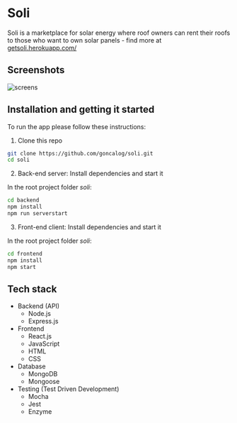 # Soli

Soli is a marketplace for solar energy where roof owners can rent their roofs to those who want to own solar panels - find more at [getsoli.herokuapp.com/](https://getsoli.herokuapp.com/)

## Screenshots
<img src='https://user-images.githubusercontent.com/5341829/105068464-e0431480-5a78-11eb-84bb-f50db6340763.png' alt='screens'>

## Installation and getting it started
To run the app please follow these instructions:

1. Clone this repo
```bash
git clone https://github.com/goncalog/soli.git
cd soli
```

2. Back-end server: Install dependencies and start it

In the root project folder *soli*:
```bash
cd backend
npm install
npm run serverstart
```

3. Front-end client: Install dependencies and start it

In the root project folder *soli*:
```bash
cd frontend
npm install
npm start
```

## Tech stack
- Backend (API)
    - Node.js
    - Express.js
- Frontend
    - React.js
    - JavaScript
    - HTML
    - CSS
- Database
    - MongoDB
    - Mongoose
- Testing (Test Driven Development)
    - Mocha
    - Jest
    - Enzyme
